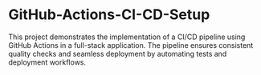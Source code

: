# GitHub-Actions-CI-CD-Setup
This project demonstrates the implementation of a CI/CD pipeline using GitHub Actions in a full-stack application. The pipeline ensures consistent quality checks and seamless deployment by automating tests and deployment workflows.
